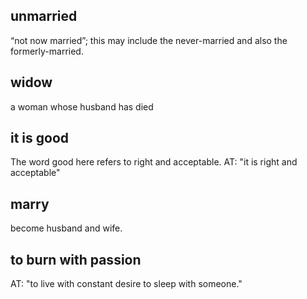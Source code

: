 ## unmarried ##

“not now married”; this may include the never-married and also the formerly-married.

## widow ##

a woman whose husband has died

## it is good  ##

The word good here refers to right and acceptable. AT: "it is right and acceptable"

## marry ##

become husband and wife.

## to burn with passion ##

AT: "to live with constant desire to sleep with someone."